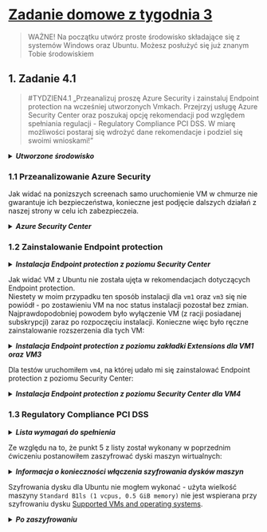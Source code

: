 # [Zadanie domowe z tygodnia 3](https://szkolachmury.pl/az-303-microsoft-azure-architect-technologies/tydzien-3-deploying-resources-with-azure-resource-manager/praca-domowa/)

> WAŻNE! Na początku utwórz proste środowisko składające się z systemów Windows oraz Ubuntu. Możesz posłużyć się już znanym Tobie środowiskiem

## 1. Zadanie 4.1
> #TYDZIEN4.1 „Przeanalizuj proszę Azure Security i zainstaluj Endpoint protection na wcześniej utworzonych Vmkach. Przejrzyj usługę Azure Security Center oraz poszukaj opcję rekomendacji pod względem spełniania regulacji - Regulatory Compliance PCI DSS. W miarę możliwości postaraj się wdrożyć dane rekomendacje i podziel się swoimi wnioskami!”

<details>
  <summary><b><i>Utworzone środowisko</i></b></summary>

![Screen](./img/20210109160110.jpg "Screen")
</details>

### 1.1 Przeanalizowanie Azure Security

Jak widać na ponizszych screenach samo uruchomienie VM w chmurze nie gwarantuje ich bezpieczeństwa, 
konieczne jest podjęcie dalszych działań z naszej strony w celu ich zabezpieczeia.

<details>
  <summary><b><i>Azure Security Center</i></b></summary>

![Screen](./img/20210109155421.jpg "Screen")
![Screen](./img/20210109155332.jpg "Screen")
</details>

### 1.2 Zainstalowanie Endpoint protection

<details>
  <summary><b><i>Instalacja Endpoint protection z poziomu Security Center</i></b></summary>

![Screen](./img/20210109145306.jpg "Screen")
![Screen](./img/20210109145443.jpg "Screen")
</details>

Jak widać VM z Ubuntu nie została ujęta w rekomendacjach dotyczących Endpoint protection.<br>
Niestety w moim przypadku ten sposób instalacji dla `vm1` oraz `vm3` się nie powiódł - po zostawieniu VM na noc status instalacji pozostał bez zmian.
Najprawdopodobniej powodem było wyłączenie VM (z racji posiadanej subskrypcji) zaraz po rozpoczęciu instalacji.
Konieczne więc było ręczne zainstalowanie rozszerzenia dla tych VM:

<details>
  <summary><b><i>Instalacja Endpoint protection z poziomu zakładki Extensions dla VM1 oraz VM3</i></b></summary>

![Screen](./img/20210109145715.jpg "Screen")
![Screen](./img/20210109145720.jpg "Screen")
</details>

Dla testów uruchomiłem `vm4`, na której udało mi się zainstalować Endpoint protection z poziomu Security Center:
<details>
  <summary><b><i>Instalacja Endpoint protection z poziomu Security Center dla VM4</i></b></summary>

![Screen](./img/20210109145555.jpg "Screen")
![Screen](./img/20210109161223.jpg "Screen")
</details>

### 1.3 Regulatory Compliance PCI DSS

<details>
  <summary><b><i>Lista wymagań do spełnienia</i></b></summary>

![Screen](./img/20210109162841.jpg "Screen")
</details>

Ze względu na to, że punkt 5 z listy został wykonany w poprzednim ćwiczeniu postanowiłem zaszyfrować dyski maszyn wirtualnych:

<details>
  <summary><b><i>Informacja o konieczności włączenia szyfrowania dysków maszyn</i></b></summary>

![Screen](./img/20210109171402.jpg "Screen")
![Screen](./img/20210109174258.jpg "Screen")
</details>

Szyfrowania dysku dla Ubuntu nie mogłem wykonać - użyta wielkość maszyny `Standard B1ls (1 vcpus, 0.5 GiB memory)` nie jest wspierana przy szyfrowaniu dysku [Supported VMs and operating systems](https://docs.microsoft.com/en-us/azure/virtual-machines/linux/disk-encryption-overview#supported-vms-and-operating-systems).

<details>
  <summary><b><i>Po zaszyfrowaniu</i></b></summary>

![Screen](./img/20210110153244.jpg "Screen")
![Screen](./img/20210110153533.jpg "Screen")
</details>

